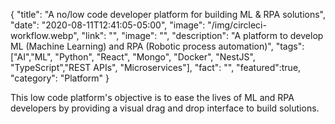 {
"title": "A no/low code developer platform for building ML & RPA solutions",
"date": "2020-08-11T12:41:05-05:00",
"image": "/img/circleci-workflow.webp",
"link": "",
"image": "",
"description": "A platform to develop ML (Machine Learning) and RPA (Robotic process automation)",
"tags": ["AI","ML", "Python", "React", "Mongo", "Docker", "NestJS", "TypeScript","REST APIs", "Microservices"],
"fact": "",
"featured":true,
"category": "Platform"
}

This low code platform's objective is to ease the lives of ML and RPA developers by providing a visual drag and drop interface to build solutions.
